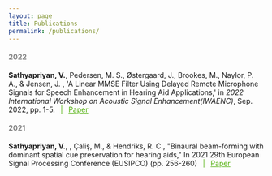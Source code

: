 ```yaml
---
layout: page
title: Publications
permalink: /publications/
---
```

<h4 style="color:#828282"> 2022 </h4>


<p> <b>Sathyapriyan, V.</b>, Pedersen, M. S., Østergaard, J., Brookes, M., Naylor, P. A., & Jensen, J. , 'A Linear MMSE Filter Using Delayed Remote Microphone Signals for Speech Enhancement in Hearing Aid Applications,' in <i>2022 International Workshop on Acoustic Signal Enhancement(IWAENC)</i>, Sep. 2022, pp. 1-5. <span style="color:#4CAE04"> &ensp;|&ensp; </span> <a style="color:#4CAE04" href="[https://doi.org/10.48550/arXiv.2209.15472](https://vbn.aau.dk/en/publications/a-linear-mmse-filter-using-delayed-remote-microphone-signals-for-)"> Paper</a>

<h4 style="color:#828282"> 2021 </h4>
<p><b>Sathyapriyan, V.</b>, , Çaliş, M., & Hendriks, R. C., "Binaural beam-forming with dominant spatial cue preservation for hearing aids," In 2021 29th European Signal Processing Conference (EUSIPCO) (pp. 256-260) <span style="color:#4CAE04"> &ensp;|&ensp; </span> <a style="color:#4CAE04" href="[https://dafx2020.mdw.ac.at/eDAFx2020/index.html](https://eurasip.org/Proceedings/Eusipco/Eusipco2021/pdfs/0000256.pdf)"> Paper</a>

